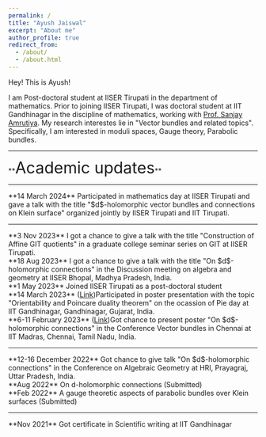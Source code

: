 ```yaml
---
permalink: /
title: "Ayush Jaiswal"
excerpt: "About me"
author_profile: true
redirect_from: 
  - /about/
  - /about.html
---
```


Hey! This is Ayush!

I am Post-doctoral student at IISER Tirupati in the department of mathematics. Prior to joining IISER Tirupati, I was doctoral student at IIT Gandhinagar in the discipline of mathematics, working with [Prof. Sanjay Amrutiya](https://sites.google.com/site/amrutsanj). My research interestes lie in "Vector bundles and related topics".
Specifically, I am interested in moduli spaces, Gauge theory, Parabolic bundles.<br> 
<hr style="border:3px light gray">
**<font size="6">Academic updates</font>**  
<hr style="border:3px light gray">
**14 March 2024** Participated in mathematics day at IISER Tirupati and gave a talk with the title "$d$-holomorphic vector bundles and connections on Klein surface" organized jointly by IISER Tirupati and IIT Tirupati.
<hr style="border:3px light gray">  
**3 Nov 2023** I got a chance to give a talk with the title "Construction of Affine GIT quotients" in a graduate college seminar series on GIT at IISER Tirupati.<br>
**18 Aug 2023** I got a chance to give a talk with the title "On $d$-holomorphic connections" in the <it>Discussion meeting on algebra and geometry</it> at IISER Bhopal, Madhya Pradesh, India.<br>
**1 May 2023** Joined IISER Tirupati as a post-doctoral student<br>
**14 March 2023** (<a href="files/Poster(Pi day 2023-IIT Gandhinagar).pdf">Link</a>)Participated in poster presentation with the topic "Orientability and Poincare duality theorem" on the ocassion of <it>Pie day</it> at IIT Gandhinagar, Gandhinagar, Gujarat, India.<br>
**6-11 February 2023** (<a href="files/Poster(Vector bundles in Chennai).pdf">Link</a>)Got chance to present poster "On $d$-holomorphic connections" in the Conference <it>Vector bundles in Chennai</it> at IIT Madras, Chennai, Tamil Nadu, India.
<hr style="border:3px light gray">  
**12-16 December 2022** Got chance to give talk "On $d$-holomorphic connections" in the <it>Conference on Algebraic Geometry</it> at HRI, Prayagraj, Uttar Pradesh, India.<br>
**Aug 2022** On d-holomorphic connections (Submitted)  <br>
**Feb 2022** A gauge theoretic aspects of parabolic bundles over Klein surfaces (Submitted)
<hr style="border:3px light gray">  
**Nov 2021** Got certificate in Scientific writing at IIT Gandhinagar
